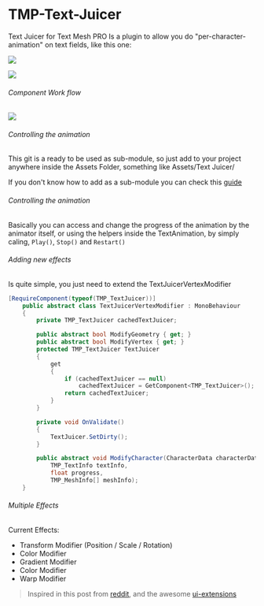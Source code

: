 # TMP-Text-Juicer
Text Juicer for Text Mesh PRO
Is a plugin to allow you do "per-character-animation" on text fields, like this one:

![](https://github.com/badawe/TMP-Text-Juicer/blob/develop/ReadmeAssets/example-1.gif?raw=true)

![](https://github.com/badawe/TMP-Text-Juicer/blob/develop/ReadmeAssets/example-2.gif?raw=true)

###### Component Work flow
![](https://github.com/badawe/TMP-Text-Juicer/blob/develop/ReadmeAssets/text-juicer-component.gif?raw=true)

###### Controlling the animation
This git is a ready to be used as sub-module, so just add to your project anywhere inside the Assets Folder, something like Assets/Text Juicer/

If you don't know how to add as a sub-module you can check this [guide](https://blog.sourcetreeapp.com/2012/02/01/using-submodules-and-subrepositories/)

###### Controlling the animation
Basically you can access and change the progress of the animation by the animator itself, or using the helpers inside the TextAnimation, by simply caling, `Play()`, `Stop()` and `Restart()`

###### Adding new effects
Is quite simple, you just need to extend the TextJuicerVertexModifier

```csharp
[RequireComponent(typeof(TMP_TextJuicer))]
    public abstract class TextJuicerVertexModifier : MonoBehaviour
    {
        private TMP_TextJuicer cachedTextJuicer;

        public abstract bool ModifyGeometry { get; }
        public abstract bool ModifyVertex { get; }
        protected TMP_TextJuicer TextJuicer
        {
            get
            {
                if (cachedTextJuicer == null)
                    cachedTextJuicer = GetComponent<TMP_TextJuicer>();
                return cachedTextJuicer;
            }
        }

        private void OnValidate()
        {
            TextJuicer.SetDirty();
        }

        public abstract void ModifyCharacter(CharacterData characterData, TMP_Text textComponent,
            TMP_TextInfo textInfo,
            float progress,
            TMP_MeshInfo[] meshInfo);
    }
```


###### Multiple Effects
Current Effects:
- Transform Modifier (Position / Scale / Rotation)
- Color Modifier
- Gradient Modifier
- Color Modifier
- Warp Modifier





> Inspired in this post from [reddit]( https://www.reddit.com/r/Unity3D/comments/3tzwb9/percharacter_text_animations_with_unity_ui/), and the awesome [ui-extensions](https://bitbucket.org/ddreaper/unity-ui-extensions)



